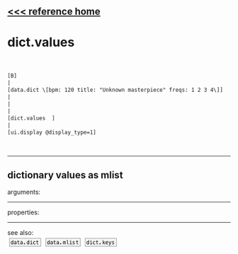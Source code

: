 [<<< reference home](ceammc_lib.md)
---

# dict.values

```


[B]
|
[data.dict \[bpm: 120 title: "Unknown masterpiece" freqs: 1 2 3 4\]]
|
|
|
[dict.values  ]
|
[ui.display @display_type=1]

            
```
---
dictionary values as mlist
---
arguments:


---
properties:


---
see also:<br>
[![data.dict](img/object_data.dict.png)](data.dict.md)
[![data.mlist](img/object_data.mlist.png)](data.mlist.md)
[![dict.keys](img/object_dict.keys.png)](dict.keys.md)
